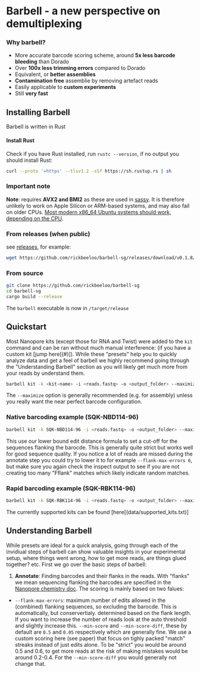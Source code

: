 # Barbell - a new perspective on demultiplexing

### Why barbell?
- More accurate barcode scoring scheme, around **5x less 
barcode bleeding** than Dorado
- Over **100x less trimming errors** compared to Dorado
- Equivalent, or **better assemblies**
- **Contamination free** assemblie by removing artefact reads
- Easily applicable to **custom experiments**
- Still **very fast**

## Installing Barbell
Barbell is written in Rust

#### Install Rust
Check if you have Rust installed, run `rustc --version`, if no output you should install Rust:

```bash
curl --proto '=https' --tlsv1.2 -sSf https://sh.rustup.rs | sh
```

### Important note
**Note**: requires **AVX2 and BMI2** as these are used
in [sassy](https://github.com/RagnarGrootKoerkamp/sassy). It is therefore unlikely to work on Apple Silicon or ARM-based systems, and may also fail on older CPUs. <u>Most modern x86_64 Ubuntu systems should work, depending on the CPU</u>.

### From releases (when public)
see [releases](https://github.com/rickbeeloo/barbell/releases), for example:
```bash
wget https://github.com/rickbeeloo/barbell-sg/releases/download/v0.1.8/barbell-sassy-rewrite-x86_64-unknown-linux-gnu.tar.xz

```

### From source
```bash
git clone https://github.com/rickbeeloo/barbell-sg
cd barbell-sg
cargo build --release
```


The `barbell` executable is now in `/target/release` 


## Quickstart
Most Nanopore kits (except those for RNA and Twist) were added to the `kit` command and can be ran without 
much manual interference: (if you have a custom kit [jump here[(#)]). 
While these "presets" help you to quickly analyze data and get a feel of barbell we highly recommend 
going through the "Understanding Barbell" section as you will likely get much more from your reads 
by understand them. 

```bash
barbell kit -k <kit-name> -i <reads.fastq> -o <output_folder> --maximize
```
The `--maximize` option is generally recommended (e.g. for assembly) unless you really want the near perfect barcode configuration. 

### Native barcoding example (SQK-NBD114-96)
```bash
barbell kit -k SQK-NBD114-96 -i <reads.fastq> -o <output_folder> --maximize
```
This use our lower bound edit distance formula to set a cut-off for the sequences flanking the barocde. 
This is generally quite strict but works well for good sequence quality. If you notice a lot of reads are missed during the annotate step you could try to lower it to for example `--flank-max-errors 6`, but make sure you again check the inspect output to see if you are not creating too many "Fflank" matches which likely indicate random matches. 

### Rapid barcoding example (SQK-RBK114-96)
```bash
barbell kit -k SQK-RBK114-96 -i <reads.fastq> -o <output_folder> --maximize
```
The currently supported kits can be found [here[(data/supported_kits.txt)]


## Understanding Barbell
While presets are ideal for a quick analysis, going through each of the invidiual steps of barbell can show valuable insights in your experimental setup, where
things went wrong, how to get more reads, are things glued together? etc. 
First we go over the basic steps of barbell:
1. **Annotate**: Finding barcodes and their flanks in the reads. With "flanks" we mean sequencing flanking the barcodes are specified in the [Nanopore chemistry doc](https://nanoporetech.com/document/chemistry-technical-document#barcode-sequences). The scoring is mainly based on two falues:
- `--flank-max-errors`: maximum number of edits allowed in the (combined) flanking sequences, so excluding the barocde. This is automatically, but conservertialy. determined based on the flank length. If you want to increase the number of reads look at the auto threshold and slightly increase this. 
`--min-score` and `--min-score-diff`, these by default are `0.5` and `0.05` respectively which are generally fine. We use a custom scoring here (see paper) that focus on tighly packed "match" streaks instead of just edits alone. To be "strict" you would be around 0.5 and 0.6, to get more reads at the risk of making mistakes would be around 0.2-0.4. For the `--min-score-diff` you would generally not change that. 









